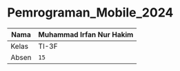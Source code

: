 # Pemrograman_Mobile_2024
|Nama|Muhammad Irfan Nur Hakim |
|----------------|--------------------------|
|Kelas          |TI-3F  |
|Absen          |`15`|